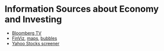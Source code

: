
Information Sources about Economy and Investing
===================

* [Bloomberg TV](https://www.bloomberg.com/live/europe)
* [FinViz](https://finviz.com), [maps](https://finviz.com/map.ashx), [bubbles](https://finviz.com/bubbles.ashx)
* [Yahoo Stocks screener](https://finance.yahoo.com/screener/?guccounter=1)
